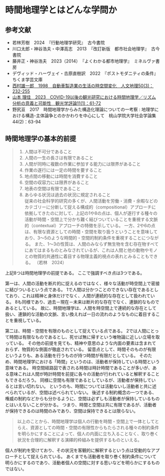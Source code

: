 # 時間地理学とはどんな学問か

## 参考文献

- 若林芳樹　2024　『行動地理学研究』　古今書院
- 川口太郎・神谷浩夫・中澤高志　2013　『改訂新版　都市社会地理学』　古今書院
- 藤井正・神谷浩夫　2023（2014）　『よくわかる都市地理学』　ミネルヴァ書房
- デヴィッド・ハーヴェイ・𠮷原直樹訳　2022　『ポストモダニティの条件』　ちくま学芸文庫
- [西村雄一郎　1998　自動車製造業の生活の時空間変化　人文地理50(3)：232-255](https://www.jstage.jst.go.jp/article/jjhg1948/50/3/50_3_232/_article/-char/ja)
- [山本 理佳　2023　COVID-19以後の観光研究における時間地理学／リズム分析の意義と可能性　観光学評論11(1)：61-72](https://www.jstage.jst.go.jp/article/tourismstudies/11/1/11_61/_article/-char/ja/)
- 野尻亘　2017　時間地理学からみた構造化理論についての一考察 : 地理学における構造-主体論争とのかかわりを中心にして　桃山学院大学社会学論集44(2)：63-94

## 時間地理学の基本的前提

> 1. 人間は不可分であること
> 2. 人間の一生の長さは有限であること
> 3. 人間が同時に複数の作業に参加する能力には限界があること
> 4. 作業の遂行には一定の時間を要すること
> 5. 地点間の移動には時間を消費すること
> 6. 空間の収容力には限界があること
> 7. 地表の空間は有限であること
> 8. あらゆる状況は過去の状況に規定されること  
>従来の社会科学的研究の多くが、人間活動を労働・消費・余暇などのカテゴリーに分断して捉える構成的（compositional）アプローチに依拠してきたのに対して、上記の1や8の点は、個人が遂行する種々の活動が時間・空間上で分かち難く結びついていることを重視する文脈的（contextual）アプローチの特徴を示している。
>一方、2や6の点は、有限な資源としての時間・空間を取り扱うということを意味しており、3～5のような時間的・空間的制約条件を重視することにつながる。
>また、1～3の性質は、人間のみならず無生物を含む存在物すべてにあてはまるものとみなされているが、これは人間と他の動物やモノとの物質的共通性に着目する物理主義的視点の表れとみることもできる。
>（若林　2024）

上記8つは時間地理学の前提である。
ここで強調すべき点は3つである。

第一は、人間の活動を断片的に捉えるのではなく、様々な活動が時空間上で密接に結びついるという点である。
1で人間は分かつことのできない存在であるとしており、これは精神と身体だけでなく、人間が連続的な存在として扱われている。
8も同様であり、過去－現在－未来は断片的な存在でなく、連鎖的なものであるとしている。
故に、時間地理学は、人間を時空間上で連続的な存在として扱い、連鎖的な活動の文脈、言い換えれば一日の流れのようなものに着目することを重視している。

第二は、時間・空間を有限のものとして捉えている点である。
2では人間にとって時間は有限なものであるとし、死せば無に帰すという唯物論に近しい立場を取っている。
その他の前提を見ても、精神や意思のような内面の要素は含まれておらず、物質的な側面が徹底されている。
留意点として、時間そのものが有限というよりも、ある活動を行うものが持つ時間が有限だとしている。
そのため、時間地理学における「時間」というのは、活動者が保持している時間という意味である。
時空間経路図で表される時間は時計時間であることが多いが、ある意味これは人間が時計時間を前提に各々の活動が行われていると解釈することもできるだろう。
同様に空間も有限であるとしているが、活動者が保持しているとは言い切れない。
というのも、時間については活動ないし活動者と共に述べられているが、空間は述べられていない。
後述する制約概念の一つである、権威の制約などからも分かるように、空間は必ずしも活動者が保持しているものとはいえないことが分かる。
つまり、時間と空間は共に有限であるが、活動者が保持できるのは時間のみであり、空間は保持できるとは限らない。

> 以上のことから、時間地理学は個人の行動を時間・空間上で一体としてとらえ、資源としての時間・空間の有限性からもたらされる種々の制約条件を明らかにすることによって、個人の内面に立ち入ることなく、取り巻く状況を合理的に解釈する演繹的枠組みを提供するものといえる。

個人が制約を受けており、その状況を客観的に解釈するという点は受動的なアプローチとして捉えられている。
あくまでも活動者を取り巻く制約条件について明らかにするのであり、活動者個人の空間に対する思いなどを明らかにするものではない。
